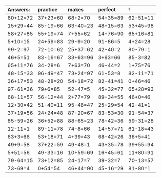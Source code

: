| Answers: | practice | makes | perfect | ! |
| :--- | :--- | :--- | :--- | :--- |
| 60+12=72 | 37+23=60 | 68+2=70 | 54+35=89 | 62-51=11 | 
| 15+29=44 | 85-19=66 | 63-40=23 | 48+15=63 | 53+45=98 | 
| 58+27=85 | 55+19=74 | 7+55=62 | 14+76=90 | 65+16=81 | 
| 5+10=15 | 24+59=83 | 29-9=20 | 91-86=5 | 4+24=28 | 
| 99-2=97 | 72-10=62 | 25+37=62 | 42-40=2 | 80-79=1 | 
| 46+5=51 | 83-16=67 | 33+63=96 | 3+63=66 | 85-3=82 | 
| 65+11=76 | 34-28=6 | 7+63=70 | 46-44=2 | 1+75=76 | 
| 48-15=33 | 96-49=47 | 73+24=97 | 61-53=8 | 82-11=71 | 
| 36+17=53 | 48-28=20 | 54+18=72 | 82-41=41 | 0+46=46 | 
| 97-61=36 | 79+6=85 | 52-47=5 | 45+32=77 | 65+28=93 | 
| 68-11=57 | 56-12=44 | 2+77=79 | 89-34=55 | 46+0=46 | 
| 12+30=42 | 51-40=11 | 95-48=47 | 25+29=54 | 42-41=1 | 
| 37+19=56 | 24+24=48 | 87-20=67 | 83-53=30 | 91-54=37 | 
| 85-59=26 | 36+52=88 | 88-65=23 | 78-42=36 | 59-31=28 | 
| 12-11=1 | 89-11=78 | 74-8=66 | 14+57=71 | 61-18=43 | 
| 63+3=66 | 53+18=71 | 4+39=43 | 68-42=26 | 36+5=41 | 
| 49+9=58 | 37+22=59 | 49-48=1 | 43+35=78 | 39+55=94 | 
| 5+51=56 | 49-33=16 | 10+59=69 | 16+45=61 | 11+80=91 | 
| 79-64=15 | 73+12=85 | 24-17=7 | 39-32=7 | 70-13=57 | 
| 73-69=4 | 0+54=54 | 46+44=90 | 45-16=29 | 81-80=1 | 
